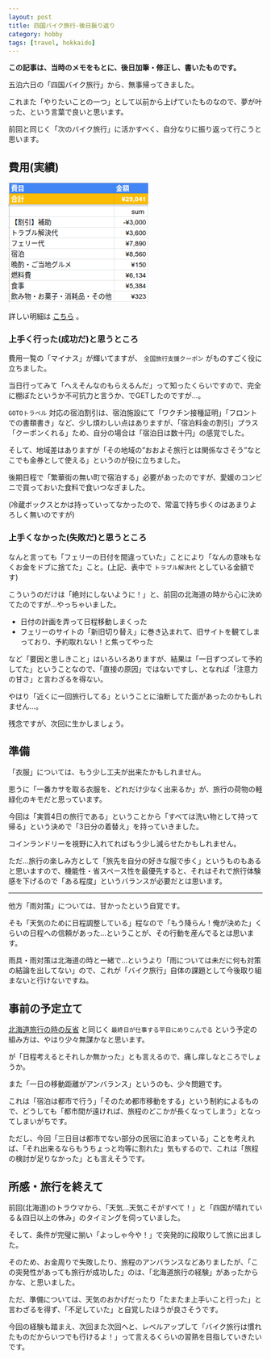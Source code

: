 ```yaml
---
layout: post
title: 四国バイク旅行-後日振り返り
category: hobby
tags: [travel, hokkaido]
---
```


__この記事は、当時のメモをもとに、後日加筆・修正し、書いたものです。__


五泊六日の「四国バイク旅行」から、無事帰ってきました。

これまた「やりたいことの一つ」として以前から上げていたものなので、夢が叶った、という言葉で良いと思います。

前回と同じく「次のバイク旅行」に活かすべく、自分なりに振り返って行こうと思います。

## 費用(実績)

![費用の集計](/images/hobby/2022-11-08/total-cost.png)

詳しい明細は [こちら](https://docs.google.com/spreadsheets/d/1bsHPA7E91xQEEZkYyPSVvDBi-yGY2Om3LGDAC65UCGk/edit#gid=1143854237) 。

### 上手く行った(成功だ)と思うところ

費用一覧の「マイナス」が輝いてますが、 `全国旅行支援クーポン` がものすごく役に立ちました。

当日行ってみて「へえそんなのもらえるんだ」って知ったくらいですので、完全に棚ぼたというか不可抗力と言うか、でGETしたのですが…。

`GOTOトラベル` 対応の宿泊割引は、宿泊施設にて「ワクチン接種証明」「フロントでの書類書き」など、少し煩わしい点はありますが、「宿泊料金の割引」プラス「クーポンくれる」ため、自分の場合は「宿泊日は数十円」の感覚でした。

そして、地域差はありますが「その地域の”おおよそ旅行とは関係なさそう”なとこでも金券として使える」というのが役に立ちました。

後期日程で「繁華街の無い町で宿泊する」必要があったのですが、愛媛のコンビニで買っておいた食料で食いつなぎました。

(冷蔵ボックスとかは持っていってなかったので、常温で持ち歩くのはあまりよろしく無いのですが)

### 上手くなかった(失敗だ)と思うところ

なんと言っても「フェリーの日付を間違っていた」ことにより「なんの意味もなくお金をドブに捨てた」こと。(上記、表中で `トラブル解決代` としている金額です)

こういうのだけは「絶対にしないように！」と、前回の北海道の時から心に決めてたのですが…やっちゃいました。

- 日付の計画を弄って日程移動しまくった
- フェリーのサイトの「新旧切り替え」に巻き込まれて、旧サイトを観てしまっており、予約取れない！と焦ってやった

など「要因と思しきこと」はいろいろありますが、結果は「一日ずつズレて予約してた」ということなので、「直接の原因」ではないですし、となれば「注意力の甘さ」と言わざるを得ない。

やはり「近くに一回旅行してる」ということに油断してた面があったのかもしれません…。

残念ですが、次回に生かしましょう。

## 準備

「衣服」については、もう少し工夫が出来たかもしれません。

思うに「一番カサを取る衣服を、どれだけ少なく出来るか」が、旅行の荷物の軽緑化のキモだと思っています。

今回は「実質4日の旅行である」ということから「すべては洗い物として持って帰る」という決めで「3日分の着替え」を持っていきました。

コインランドリーを視野に入れてればもう少し減らせたかもしれません。

ただ…旅行の楽しみ方として「旅先を自分の好きな服で歩く」というものもあると思いますので、機能性・省スペース性を最優先すると、それはそれで旅行体験感を下げるので「ある程度」というバランスが必要だとは思います。

---

他方「雨対策」については、甘かったという自覚です。

そも「天気のために日程調整している」程なので「もう降らん！俺が決めた」くらいの日程への信頼があった…ということが、その行動を産んでるとは思います。

雨具・雨対策は北海道の時と一緒で…というより「雨については未だに何も対策の結論を出してない」ので、これが「バイク旅行」自体の課題として今後取り組まないと行けないですね。

## 事前の予定立て

[北海道旅行の時の反省]() と同じく `最終日が仕事する平日にめりこんでる` という予定の組み方は、やはり少々無謀かなと思います。

が「日程考えるとそれしか無かった」とも言えるので、痛し痒しなところでしょうか。

また「一日の移動距離がアンバランス」というのも、少々問題です。

これは「宿泊は都市で行う」「そのため都市移動をする」という制約によるもので、どうしても「都市間が遠ければ、旅程のどこかが長くなってしまう」となってしまいがちです。

ただし、今回「三日目は都市でない部分の民宿に泊まっている」ことを考えれば、「それ出来るならもうちょっと均等に割れた」気もするので、これは「旅程の検討が足りなかった」とも言えそうです。

## 所感・旅行を終えて

前回(北海道)のトラウマから、「天気…天気こそがすべて！」と「四国が晴れている＆四日以上の休み」のタイミングを伺っていました。

そして、条件が完璧に揃い「よっしゃ今や！」で突発的に段取りして旅に出ました。

そのため、お金周りで失敗したり、旅程のアンバランスなどありましたが、「この突発性があっても旅行が成功した」のは、「北海道旅行の経験」があったからかな、と思いました。

ただ、準備については、天気のおかげだったり「たまたま上手いこと行った」と言わざるを得ず、「不足していた」と自覚したほうが良さそうです。

今回の経験も踏まえ、次回また次回へと、レベルアップして「バイク旅行は慣れたものだからいつでも行けるよ！」って言えるくらいの習熟を目指していきたいです。

